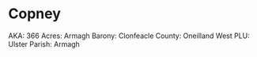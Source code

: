 # Copney

AKA: 366
Acres: Armagh
Barony: Clonfeacle
County: Oneilland West
PLU: Ulster
Parish: Armagh